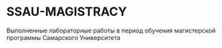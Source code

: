 # SSAU-MAGISTRACY
Выполненные лабораторные работы в период обучения магистерской программы Самарского Университета
